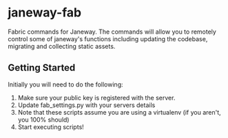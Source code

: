 # janeway-fab
Fabric commands for Janeway. The commands will allow you to remotely control some of janeway's functions including updating the codebase, migrating and collecting static assets.

## Getting Started
Initially you will need to do the following:

1. Make sure your public key is registered with the server.
2. Update fab_settings.py with your servers details
3. Note that these scripts assume you are using a virtualenv (if you aren't, you 100% should)
4. Start executing scripts!
